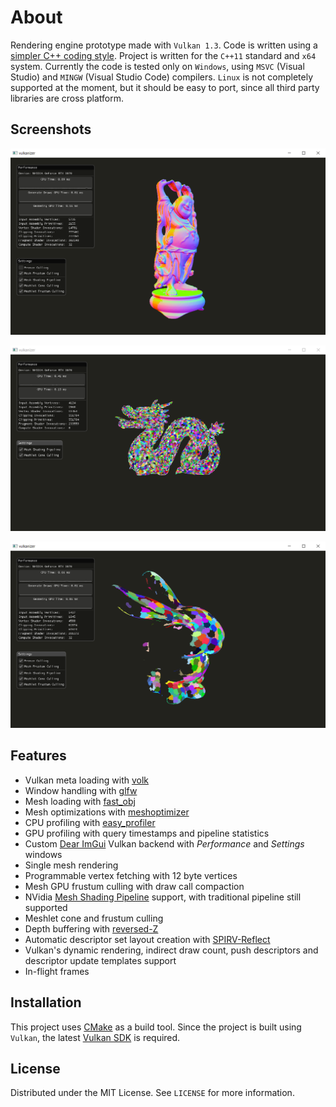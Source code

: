 # About
Rendering engine prototype made with `Vulkan 1.3`. Code is written using a [simpler C++ coding style](https://gist.github.com/bkaradzic/2e39896bc7d8c34e042b). Project is written for the `C++11` standard and `x64` system. Currently the code is tested only on `Windows`, using `MSVC` (Visual Studio) and `MINGW` (Visual Studio Code) compilers. `Linux` is not completely supported at the moment, but it should be easy to port, since all third party libraries are cross platform.

## Screenshots
![Demo](https://github.com/milkru/data_resources/blob/main/vulkanizer/re_buddha.PNG)

![Demo](https://github.com/milkru/data_resources/blob/main/vulkanizer/cone.PNG)

![Demo](https://github.com/milkru/data_resources/blob/main/vulkanizer/culled_bunny.PNG)

## Features
* Vulkan meta loading with [volk](https://github.com/zeux/volk)
* Window handling with [glfw](https://github.com/glfw/glfw)
* Mesh loading with [fast_obj](https://github.com/thisistherk/fast_obj)
* Mesh optimizations with [meshoptimizer](https://github.com/zeux/meshoptimizer)
* CPU profiling with [easy_profiler](https://github.com/yse/easy_profiler)
* GPU profiling with query timestamps and pipeline statistics
* Custom [Dear ImGui](https://github.com/ocornut/imgui) Vulkan backend with *Performance* and *Settings* windows
* Single mesh rendering
* Programmable vertex fetching with 12 byte vertices
* Mesh GPU frustum culling with draw call compaction
* NVidia [Mesh Shading Pipeline](https://developer.nvidia.com/blog/introduction-turing-mesh-shaders/) support, with traditional pipeline still supported
* Meshlet cone and frustum culling
* Depth buffering with [reversed-Z](https://developer.nvidia.com/content/depth-precision-visualized)
* Automatic descriptor set layout creation with [SPIRV-Reflect](https://github.com/KhronosGroup/SPIRV-Reflect)
* Vulkan's dynamic rendering, indirect draw count, push descriptors and descriptor update templates support
* In-flight frames

## Installation
This project uses [CMake](https://cmake.org/download/) as a build tool. Since the project is built using `Vulkan`, the latest [Vulkan SDK](https://vulkan.lunarg.com) is required.

## License
Distributed under the MIT License. See `LICENSE` for more information.
